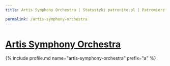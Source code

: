 ```yaml
---
title: Artis Symphony Orchestra | Statystyki patronite.pl | Patromierz

permalink: /artis-symphony-orchestra
---
```


# [Artis Symphony Orchestra](https://patronite.pl/artis-symphony-orchestra)

{% include profile.md name="artis-symphony-orchestra" prefix="a" %}
